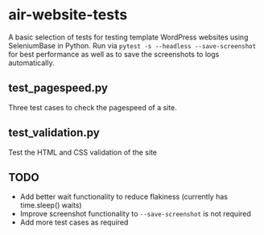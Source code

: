 # air-website-tests

A basic selection of tests for testing template WordPress websites using SeleniumBase in Python. Run via `pytest -s --headless --save-screenshot` for best performance as well as to save the screenshots to logs automatically.

## test_pagespeed.py

Three test cases to check the pagespeed of a site.

## test_validation.py

Test the HTML and CSS validation of the site

## TODO

* Add better wait functionality to reduce flakiness (currently has time.sleep() waits)
* Improve screenshot functionality to `--save-screenshot` is not required
* Add more test cases as required
